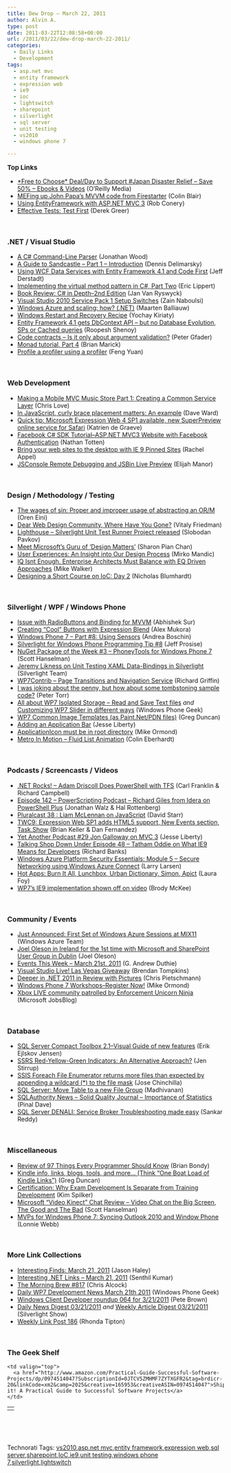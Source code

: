 ```yaml
---
title: Dew Drop – March 22, 2011
author: Alvin A.
type: post
date: 2011-03-22T12:08:58+00:00
url: /2011/03/22/dew-drop-march-22-2011/
categories:
  - Daily Links
  - Development
tags:
  - asp.net mvc
  - entity framework
  - expression web
  - ie9
  - ioc
  - lightswitch
  - sharepoint
  - silverlight
  - sql server
  - unit testing
  - vs2010
  - windows phone 7

---
```

<span style="font-size: 15px; font-weight: bold;">Top Links</span>

  * [\*Free to Choose\* Deal/Day to Support #Japan Disaster Relief &#8211; Save 50% &#8211; Ebooks & Videos][1] (O&#8217;Reilly Media)
  * [MEFing up John Papa’s MVVM code from Firestarter][2] (Colin Blair)
  * [Using EntityFramework with ASP.NET MVC 3][3] (Rob Conery)
  * [Effective Tests: Test First][4] (Derek Greer)

&nbsp;

### <a name="dotnet"></a>.NET / Visual Studio

  * [A C# Command-Line Parser][5] (Jonathan Wood)
  * [A Guide to Sandcastle &#8211; Part 1 &#8211; Introduction][6] (Dennis Delimarsky)
  * [Using WCF Data Services with Entity Framework 4.1 and Code First][7] (Jeff Derstadt)
  * [Implementing the virtual method pattern in C#, Part Two][8] (Eric Lippert)
  * [Book Review: C# in Depth–2nd Edition][9] (Jan Van Ryswyck)
  * [Visual Studio 2010 Service Pack 1 Setup Switches][10] (Zain Naboulsi)
  * [Windows Azure and scaling: how? (.NET)][11] (Maarten Balliauw)
  * [Windows Restart and Recovery Recipe][12] (Yochay Kiriaty)
  * [Entity Framework 4.1 gets DbContext API – but no Database Evolution, SPs or Cached queries][13] (Roopesh Shenoy)
  * [Code contracts &#8211; Is it only about argument validation?][14] (Peter Gfader)
  * [Monad tutorial, Part 4][15] (Brian Marick)
  * [Profile a profiler using a profiler][16] (Feng Yuan)

&nbsp;

### <a name="web"></a>Web Development

  * [Making a Mobile MVC Music Store Part 1: Creating a Common Service Layer][17] (Chris Love)
  * [In JavaScript, curly brace placement matters: An example][18] (Dave Ward)
  * [Quick tip: Microsoft Expression Web 4 SP1 available, new SuperPreview online service for Safari][19] (Katrien de Graeve)
  * [Facebook C# SDK Tutorial–ASP.NET MVC3 Website with Facebook Authentication][20] (Nathan Totten)
  * [Bring your web sites to the desktop with IE 9 Pinned Sites][21] (Rachel Appel)
  * [JSConsole Remote Debugging and JSBin Live Preview][22] (Elijah Manor)

&nbsp;

### <a name="design"></a>Design / Methodology / Testing

  * [The wages of sin: Proper and improper usage of abstracting an OR/M][23] (Oren Eini)
  * [Dear Web Design Community, Where Have You Gone?][24] (Vitaly Friedman)
  * [Lighthouse – Silverlight Unit Test Runner Project released][25] (Slobodan Pavkov)
  * [Meet Microsoft&#8217;s Guru of &#8216;Design Matters&#8217;][26] (Sharon Pian Chan)
  * [User Experiences: An Insight into Our Design Process][27] (Mirko Mandic)
  * [IQ Isnt Enough. Enterprise Architects Must Balance with EQ Driven Approaches][28] (Mike Walker)
  * [Designing a Short Course on IoC: Day 2][29] (Nicholas Blumhardt)

&nbsp;

### <a name="silverlight"></a>Silverlight / WPF / Windows Phone

  * [Issue with RadioButtons and Binding for MVVM][30] (Abhishek Sur)
  * [Creating “Cool” Buttons with Expression Blend][31] (Alex Mukora)
  * [Windows Phone 7 &#8211; Part #8: Using Sensors][32] (Andrea Boschin)
  * [Silverlight for Windows Phone Programming Tip #8][33] (Jeff Prosise)
  * [NuGet Package of the Week #3 &#8211; PhoneyTools for Windows Phone 7][34] (Scott Hanselman)
  * [Jeremy Likness on Unit Testing XAML Data-Bindings in Silverlight][35] (Silverlight Team)
  * [WP7Contrib – Page Transitions and Navigation Service][36] (Richard Griffin)
  * [I was joking about the penny, but how about some tombstoning sample code?][37] (Peter Torr)
  * [All about WP7 Isolated Storage &#8211; Read and Save Text files][38] _and_ <a href="http://www.windowsphonegeek.com/articles/Customizing-WP7-Slider-in-different-ways" target="_blank">Customizing WP7 Slider in different ways</a> (Windows Phone Geek)
  * [WP7 Common Image Templates (as Paint.Net/PDN files)][39] (Greg Duncan)
  * [Adding an Application Bar][40] (Jesse Liberty)
  * [ApplicationIcon must be in root directory][41] (Mike Ormond)
  * [Metro In Motion – Fluid List Animation][42] (Colin Eberhardt)

&nbsp;

### <a name="podcasts"></a>Podcasts / Screencasts / Videos

  * <a href="http://www.dotnetrocks.com/default.aspx?ShowNum=647" target="_blank">.NET Rocks! &#8211; Adam Driscoll Does PowerShell with TFS</a> (Carl Franklin & Richard Campbell)
  * [Episode 142 &#8211; PowerScripting Podcast &#8211; Richard Giles from Idera on PowerShell Plus][43] (Jonathan Walz & Hal Rottenberg)
  * [Pluralcast 38 : Liam McLennan on JavaScript][44] (David Starr)
  * [TWC9: Expression Web SP1 adds HTML5 support, New Events section, Task.Show][45] (Brian Keller & Dan Fernandez)
  * [Yet Another Podcast #29 Jon Galloway on MVC 3][46] (Jesse Liberty)
  * <a href="http://feedproxy.google.com/~r/TalkingShopDownUnder/~3/Du3EKvvNTdg/episode-48-tatham-oddie-on-what-ie9.html" target="_blank">Talking Shop Down Under Episode 48 &#8211; Tatham Oddie on What IE9 Means for Developers</a> (Richard Banks)
  * [Windows Azure Platform Security Essentials: Module 5 &#8211; Secure Networking using Windows Azure Connect][47] (Larry Larsen)
  * [Hot Apps: Burn It All, Lunchbox, Urban Dictionary, Simon, Apict][48] (Laura Foy)
  * [WP7&#8217;s IE9 implementation shown off on video][49] (Brody McKee)

&nbsp;

### <a name="events"></a>Community / Events

  * [Just Announced: First Set of Windows Azure Sessions at MIX11][50] (Windows Azure Team)
  * [Joel Oleson in Ireland for the 1st time with Microsoft and SharePoint User Group in Dublin][51] (Joel Oleson)
  * [Events This Week – March 21st, 2011][52] (G. Andrew Duthie)
  * [Visual Studio Live! Las Vegas Giveaway][53] (Brendan Tompkins)
  * [Deeper in .NET 2011 in Review with Pictures][54] (Chris Pietschmann)
  * [Windows Phone 7 Workshops–Register Now!][55] (Mike Ormond)
  * [Xbox LIVE community patrolled by Enforcement Unicorn Ninja][56] (Microsoft JobsBlog)

&nbsp;

### <a name="db"></a>Database

  * [SQL Server Compact Toolbox 2.1–Visual Guide of new features][57] (Erik Ejlskov Jensen)
  * [SSRS Red-Yellow-Green Indicators: An Alternative Approach?][58] (Jen Stirrup)
  * [SSIS Foreach File Enumerator returns more files than expected by appending a wildcard (*) to the file mask][59] (Jose Chinchilla)
  * [SQL Server: Move Table to a new File Group][60] (Madhivanan)
  * [SQLAuthority News – Solid Quality Journal – Importance of Statistics][61] (Pinal Dave)
  * [SQL Server DENALI: Service Broker Troubleshooting made easy][62] (Sankar Reddy)

&nbsp;

### <a name="misc"></a>Miscellaneous

  * [Review of 97 Things Every Programmer Should Know][63] (Brian Bondy)
  * [Kindle info, links, blogs, tools, and more… (Think “One Boat Load of Kindle Links”)][64] (Greg Duncan)
  * [Certification: Why Exam Development Is Separate from Training Development][65] (Kim Spilker)
  * [Microsoft &#8220;Video Kinect&#8221; Chat Review &#8211; Video Chat on the Big Screen, The Good and The Bad][66] (Scott Hanselman)
  * [MVPs for Windows Phone 7: Syncing Outlook 2010 and Window Phone][67] (Lonnie Webb)

&nbsp;

### <a name="links"></a>More Link Collections

  * [Interesting Finds: March 21, 2011][68] (Jason Haley)
  * [Interesting .NET Links – March 21, 2011][69] (Senthil Kumar)
  * [The Morning Brew #817][70] (Chris Alcock)
  * [Daily WP7 Development News March 21th 2011][71] (Windows Phone Geek)
  * [Windows Client Developer roundup 064 for 3/21/2011][72] (Pete Brown)
  * [Daily News Digest 03/21/2011][73] _and_ [Weekly Article Digest 03/21/2011][74] (Silverlight Show)
  * [Weekly Link Post 186][75] (Rhonda Tipton)

&nbsp;

### <a name="shelf"></a>The Geek Shelf

<table border="0" cellspacing="0" cellpadding="0">
  <tr>
    <td>
      <img data-recalc-dims="1" decoding="async" src="https://i0.wp.com/ecx.images-amazon.com/images/I/410XdFuKJIL._SL160_.jpg?w=660" alt="" />
    </td>
    
    <td valign="top">
      <a href="http://www.amazon.com/Practical-Guide-Successful-Software-Projects/dp/0974514047?SubscriptionId=0JTCV5ZMHMF7ZYTXGFR2&tag=brdicr-20&linkCode=xm2&camp=2025&creative=165953&creativeASIN=0974514047">Ship it! A Practical Guide to Successful Software Projects</a>
    </td>
  </tr>
</table>

&nbsp;

<div id="scid:C16BAC14-9A3D-4c50-9394-FBFEF7A93539:050722d6-0555-4170-bb05-390ce8cf4715" class="wlWriterEditableSmartContent" style="margin: 0px; display: inline; float: none; padding: 0px;">
  <!--dotnetkickit-->
</div>

&nbsp;

<div id="scid:0767317B-992E-4b12-91E0-4F059A8CECA8:d7fdab2e-7b39-4e4e-8eea-cc47a6425b7c" class="wlWriterEditableSmartContent" style="margin: 0px; display: inline; float: none; padding: 0px;">
  Technorati Tags: <a rel="tag" href="http://technorati.com/tags/vs2010">vs2010</a>,<a rel="tag" href="http://technorati.com/tags/asp.net+mvc">asp.net mvc</a>,<a rel="tag" href="http://technorati.com/tags/entity+framework">entity framework</a>,<a rel="tag" href="http://technorati.com/tags/expression+web">expression web</a>,<a rel="tag" href="http://technorati.com/tags/sql+server">sql server</a>,<a rel="tag" href="http://technorati.com/tags/sharepoint">sharepoint</a>,<a rel="tag" href="http://technorati.com/tags/IoC">IoC</a>,<a rel="tag" href="http://technorati.com/tags/ie9">ie9</a>,<a rel="tag" href="http://technorati.com/tags/unit+testing">unit testing</a>,<a rel="tag" href="http://technorati.com/tags/windows+phone+7">windows phone 7</a>,<a rel="tag" href="http://technorati.com/tags/silverlight">silverlight</a>,<a rel="tag" href="http://technorati.com/tags/lightswitch">lightswitch</a>
</div>

 [1]: http://feeds.oreilly.com/~r/oreilly/news/~3/dEkjXf-7rRQ/dd-jpn.html
 [2]: http://www.riaservicesblog.com/Blog/post/MEFing-up-John-Papae28099s-MVVM-code-from-Firestarter.aspx
 [3]: http://feedproxy.google.com/~r/wekeroad/EeKc/~3/jVlpd22Cg3w/4008520762
 [4]: http://feedproxy.google.com/~r/LosTechies/~3/_1wVvvzO7zc/effective-tests-test-first.aspx
 [5]: http://www.blackbeltcoder.com/Articles/strings/a-c-command-line-parser
 [6]: http://feeds.dzone.com/~r/zones/dotnet/~3/nFnf3O4m110/introduction-sandcastle
 [7]: http://blogs.msdn.com/b/adonet/archive/2011/03/21/using-wcf-data-services-with-entity-framework-4-1-and-code-first.aspx
 [8]: http://blogs.msdn.com/b/ericlippert/archive/2011/03/21/implementing-the-virtual-method-pattern-in-c-part-two.aspx
 [9]: http://elegantcode.com/2011/03/22/book-review-c-in-depth2nd-edition/
 [10]: http://feedproxy.google.com/~r/zainnab/~3/dYF4tEgZM5E/visual-studio-2010-service-pack-1-setup-switches.aspx
 [11]: http://blog.maartenballiauw.be/post.aspx?id=eb5c306f-25af-4839-8e18-0c1d2804c741
 [12]: http://windowsteamblog.com/windows/b/developers/archive/2011/03/21/windows-restart-and-recovery-recipe.aspx
 [13]: http://www.infoq.com/news/2011/03/EF-41
 [14]: http://feedproxy.google.com/~r/PeterGfader/~3/3t-bNMkSCpw/code-contracts-is-it-only-about.html
 [15]: http://www.exampler.com/blog/2011/03/21/monad-tutorial-part-4/
 [16]: http://blogs.msdn.com/b/fyuan/archive/2011/03/22/profile-a-profiler-using-a-profiler.aspx
 [17]: http://professionalaspnet.com/archive/2011/03/21/Making-a-Mobile-MVC-Music-Store-Part-1_3A00_-Creating-a-Common-Service-Layer.aspx
 [18]: http://feedproxy.google.com/~r/Encosia/~3/y-p9EC_e19k/
 [19]: http://blogs.msdn.com/b/katriend/archive/2011/03/22/quick-tip-microsoft-expression-web-4-sp1-available-new-superpreview-online-service-for-safari.aspx
 [20]: http://feedproxy.google.com/~r/ntotten/~3/Wt0wIn-02Pw/
 [21]: http://feedproxy.google.com/~r/RachelAppel/~3/F2HTIEOy5F0/
 [22]: http://www.elijahmanor.com/2011/03/jsconsole-remote-debugging-and-jsbin.html
 [23]: http://feedproxy.google.com/~r/AyendeRahien/~3/IKUilRGfcZ0/the-wages-of-sin-proper-and-improper-usage-of-abstracting.aspx
 [24]: http://www.smashingmagazine.com/2011/03/21/dear-web-design-community-where-have-you-gone/
 [25]: http://blog.roboblob.com/2011/03/22/lighthouse_silverlight_unit_test_runner_project_released/
 [26]: http://research.microsoft.com/en-us/news/headlines/buxton-032111.aspx
 [27]: http://blogs.msdn.com/b/ie/archive/2011/03/21/user-experiences-an-insight-into-our-design-process.aspx
 [28]: http://feedproxy.google.com/~r/MikeWalker/~3/v6M_mQWjLCc/iq-isnt-enough-enterprise-architects-must-balance-with-eq-driven-approaches.html
 [29]: http://nblumhardt.com/2011/03/designing-a-short-course-on-ioc-day-2/
 [30]: http://feedproxy.google.com/~r/abhisheksur/WTgI/~3/K60998nqUoM/issue-with-radiobuttons-and-binding-for.html
 [31]: http://expressioniq.com/?p=2116
 [32]: http://feedproxy.google.com/~r/silverlightshow/~3/w8Zg55RxwLg/Windows-Phone-7-Part-8-Using-Sensors.aspx
 [33]: http://www.wintellect.com/CS/blogs/jprosise/archive/2011/03/21/silverlight-for-windows-phone-programming-tip-8.aspx
 [34]: http://feedproxy.google.com/~r/ScottHanselman/~3/9drklT2iOxE/NuGetPackageOfTheWeek3PhoneyToolsForWindowsPhone7.aspx
 [35]: http://team.silverlight.net/guest-posts/jeremy-likness-on-unit-testing-xaml-data-bindings-in-silverlight/
 [36]: http://blogs.xamlninja.com/blend/wp7contrib-page-transitions-and-navigation-service
 [37]: http://blogs.msdn.com/b/ptorr/archive/2011/03/21/i-was-joking-about-the-penny-but-how-about-some-tombstoning-sample-code.aspx
 [38]: http://www.windowsphonegeek.com/tips/all-about-wp7-isolated-storage-read-and-save-text-files
 [39]: http://coolthingoftheday.blogspot.com/2011/03/wp7-common-image-templates-as.html
 [40]: http://feedproxy.google.com/~r/JesseLiberty-SilverlightGeek/~3/gl3ykuPPCKI/
 [41]: http://feedproxy.google.com/~r/mikeormond/~3/t5KD1G1OlxY/applicationicon-must-be-in-root-directory.aspx
 [42]: http://www.scottlogic.co.uk/blog/colin/2011/03/metro-in-motion-fluid-list-animation/
 [43]: http://feedproxy.google.com/~r/Powerscripting/~3/UvT3c92po18/episode-142-power-scripting-podcast-richard-giles-from-idera-on-power-shell-plus
 [44]: http://feedproxy.google.com/~r/pluralcast/~3/pQRSmc0ogx4/pluralcast-38-liam-mclennan-on-javascript.aspx
 [45]: http://channel9.msdn.com/Shows/This+Week+On+Channel+9/TWC9-Expression-Web-SP1-adds-HTML5-support-New-Events-section-TaskShow
 [46]: http://feedproxy.google.com/~r/JesseLiberty-SilverlightGeek/~3/dtz6aFvIiOw/
 [47]: http://channel9.msdn.com/posts/Windows-Azure-Platform-Security-Essentials-Module-5-Secure-Networking-using-Windows-Azure-Connect
 [48]: http://channel9.msdn.com/Shows/Hot-Apps/Hot-Apps-Burn-It-All-Lunchbox-Urban-Dictionary-Simon-Apict
 [49]: http://www.neowin.net/news/wp7s-ie9-implementation-shown-off-on-video
 [50]: http://blogs.msdn.com/b/windowsazure/archive/2011/03/21/just-announced-first-set-of-windows-azure-sessions-at-mix11.aspx
 [51]: http://feedproxy.google.com/~r/JoelsSharepointLand/~3/djYc5KX6Mhg/ViewPost.aspx
 [52]: http://blogs.msdn.com/b/gduthie/archive/2011/03/21/events-this-week-march-21st-2011.aspx
 [53]: http://feedproxy.google.com/~r/CodeBetter/~3/MggLfg1TCM8/
 [54]: http://feedproxy.google.com/~r/crpietschmann/~3/H-O4W5d6m3Q/post.aspx
 [55]: http://feedproxy.google.com/~r/mikeormond/~3/rVgU3FWeTwA/windows-phone-7-workshops-register-now.aspx
 [56]: http://feeds.microsoftjobsblog.com/~r/MicrosoftJobsBlog/~3/mvS4WETxENc/
 [57]: http://feedproxy.google.com/~r/ErikejBlogsAboutSqlCompactnetAndRelatedStuff/~3/QIrIN01gt9U/sql-server-compact-toolbox-21visual.html
 [58]: http://feedproxy.google.com/~r/sqlserverpedia/~3/ZEHY9yb4kus/
 [59]: http://feedproxy.google.com/~r/sqlserverpedia/~3/U8_N0xbTm7s/
 [60]: http://feedproxy.google.com/~r/sqlservercurry/blog/~3/OvS3Qh_S5bw/sql-server-move-table-to-new-file-group.html
 [61]: http://blog.sqlauthority.com/2011/03/22/sqlauthority-news-solid-quality-journal-importance-of-statistics/
 [62]: http://feedproxy.google.com/~r/sqlserverpedia/~3/qHyRbIHG8cY/
 [63]: http://www.brianbondy.com/blog/id/112/
 [64]: http://coolthingoftheday.blogspot.com/2011/03/kindle-info-links-blogs-tools-and-more.html
 [65]: http://blogs.msdn.com/b/microsoft_press/archive/2011/03/22/certification-why-exam-development-is-separate-from-training-development.aspx
 [66]: http://feedproxy.google.com/~r/ScottHanselman/~3/DdiDQ3ihSxk/MicrosoftVideoKinectChatReviewVideoChatOnTheBigScreenTheGoodAndTheBad.aspx
 [67]: http://blogs.msdn.com/b/mvpawardprogram/archive/2011/03/21/mvps-for-windows-phone-7-syncing-outlook-2010-and-window-phone.aspx
 [68]: http://jasonhaley.com/blog/post.aspx?id=c01484b8-d100-41b5-bbdb-025d00ae6cff
 [69]: http://techblog.ginktage.com/2011/03/interesting-net-links-march-21-2011/
 [70]: http://feedproxy.google.com/~r/ReflectivePerspective/~3/CnWK-_Wiis8/
 [71]: http://www.windowsphonegeek.com/news/daily-wp7-development-news-march-21th-2011
 [72]: http://feedproxy.google.com/~r/PeteBrown/~3/NSZZ2yO5aJ4/windows-client-developer-roundup-064-for-3-21-2011
 [73]: http://feedproxy.google.com/~r/silverlightshow/~3/kZfTWM5sXgQ/Daily-News-Digest-03-21-2011.aspx
 [74]: http://feedproxy.google.com/~r/silverlightshow/~3/FxgjWXQ-YuY/Weekly-Article-Digest-03-21-2011.aspx
 [75]: http://rhondatipton.net/2011/03/21/weekly-link-post-185-2/